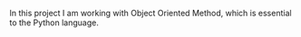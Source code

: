 In this project I am working with Object Oriented Method, which is essential to
the Python language.
